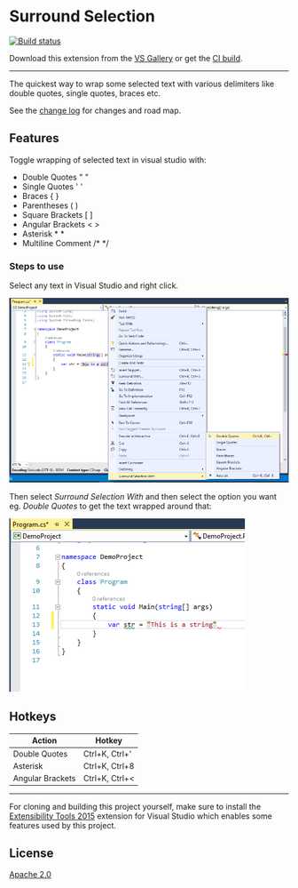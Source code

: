 # Surround Selection

[![Build status](https://ci.appveyor.com/api/projects/status/u3mx8qirp7nv4s86?svg=true)](https://ci.appveyor.com/project/priyanshu92/surroundselection)

Download this extension from the [VS Gallery](https://marketplace.visualstudio.com/items?itemName=PRIYANSHUAGRAWAL92.SurroundSelection)
or get the [CI build](http://vsixgallery.com/extension/4c807d55-9263-4ce0-9c1a-bfef58e96b02/).

---------------------------------------

The quickest way to wrap some selected text with various delimiters like double quotes, single quotes, braces etc.

See the [change log](CHANGELOG.md) for changes and road map.

## Features
Toggle wrapping of selected text in visual studio with:
- Double Quotes " "
- Single Quotes ' '
- Braces { }
- Parentheses ( )
- Square Brackets [ ]
- Angular Brackets < >
- Asterisk * *
- Multiline Comment /* */

### Steps to use
Select any text in Visual Studio and right click.

![Select And Right Click](Screenshots/select-and-right-click.png)

Then select *Surround Selection With* and then select the option you want eg. *Double Quotes* to get the text wrapped around that:

![Double Quotes Result](Screenshots/double-quotes-result.png)

## Hotkeys

| Action                 | Hotkey          |
|------------------------|-----------------|
| Double Quotes          | Ctrl+K, Ctrl+'  |
| Asterisk               | Ctrl+K, Ctrl+8  |
| Angular Brackets       | Ctrl+K, Ctrl+<  |

--------------------------------------------------------

For cloning and building this project yourself, make sure
to install the
[Extensibility Tools 2015](https://visualstudiogallery.msdn.microsoft.com/ab39a092-1343-46e2-b0f1-6a3f91155aa6)
extension for Visual Studio which enables some features
used by this project.

## License
[Apache 2.0](LICENSE)